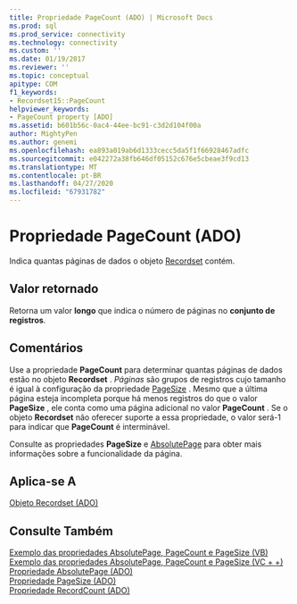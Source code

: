 ```yaml
---
title: Propriedade PageCount (ADO) | Microsoft Docs
ms.prod: sql
ms.prod_service: connectivity
ms.technology: connectivity
ms.custom: ''
ms.date: 01/19/2017
ms.reviewer: ''
ms.topic: conceptual
apitype: COM
f1_keywords:
- Recordset15::PageCount
helpviewer_keywords:
- PageCount property [ADO]
ms.assetid: b601b56c-0ac4-44ee-bc91-c3d2d104f00a
author: MightyPen
ms.author: genemi
ms.openlocfilehash: ea893a019ab6d1333cecc5da5f1f66928467adfc
ms.sourcegitcommit: e042272a38fb646df05152c676e5cbeae3f9cd13
ms.translationtype: MT
ms.contentlocale: pt-BR
ms.lasthandoff: 04/27/2020
ms.locfileid: "67931782"
---
```

# <a name="pagecount-property-ado"></a>Propriedade PageCount (ADO)
Indica quantas páginas de dados o objeto [Recordset](../../../ado/reference/ado-api/recordset-object-ado.md) contém.  
  
## <a name="return-value"></a>Valor retornado  
 Retorna um valor **longo** que indica o número de páginas no **conjunto de registros**.  
  
## <a name="remarks"></a>Comentários  
 Use a propriedade **PageCount** para determinar quantas páginas de dados estão no objeto **Recordset** . *Páginas* são grupos de registros cujo tamanho é igual à configuração da propriedade [PageSize](../../../ado/reference/ado-api/pagesize-property-ado.md) . Mesmo que a última página esteja incompleta porque há menos registros do que o valor **PageSize** , ele conta como uma página adicional no valor **PageCount** . Se o objeto **Recordset** não oferecer suporte a essa propriedade, o valor será-1 para indicar que **PageCount** é interminável.  
  
 Consulte as propriedades **PageSize** e [AbsolutePage](../../../ado/reference/ado-api/absolutepage-property-ado.md) para obter mais informações sobre a funcionalidade da página.  
  
## <a name="applies-to"></a>Aplica-se A  
 [Objeto Recordset (ADO)](../../../ado/reference/ado-api/recordset-object-ado.md)  
  
## <a name="see-also"></a>Consulte Também  
 [Exemplo das propriedades AbsolutePage, PageCount e PageSize (VB)](../../../ado/reference/ado-api/absolutepage-pagecount-and-pagesize-properties-example-vb.md)   
 [Exemplo das propriedades AbsolutePage, PageCount e PageSize (VC + +)](../../../ado/reference/ado-api/absolutepage-pagecount-and-pagesize-properties-example-vc.md)   
 [Propriedade AbsolutePage (ADO)](../../../ado/reference/ado-api/absolutepage-property-ado.md)   
 [Propriedade PageSize (ADO)](../../../ado/reference/ado-api/pagesize-property-ado.md)   
 [Propriedade RecordCount (ADO)](../../../ado/reference/ado-api/recordcount-property-ado.md)
